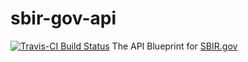 sbir-gov-api
============
[![Travis-CI Build Status](https://travis-ci.org/dwcaraway/sbir-gov-api.png?branch=master)](https://travis-ci.org/dwcaraway/sbir-gov-api)
The API Blueprint for [SBIR.gov](http://www.sbir.gov/)
